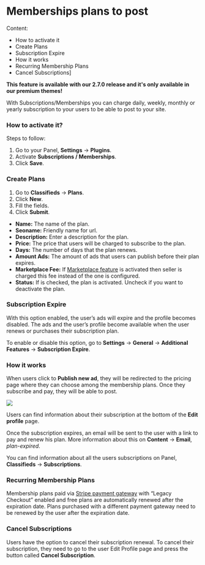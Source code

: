 # Memberships plans to post
Content:
-   How to activate it
-   Create Plans
-   Subscription Expire
-   How it works
-   Recurring Membership Plans
-   Cancel Subscriptions]


**This feature is available with our 2.7.0 release and it's only available in our premium themes!**

With Subscriptions/Memberships you can charge daily, weekly, monthly or yearly subscription to your users to be able to post to your site.

### How to activate it?

Steps to follow:
1.  Go to your Panel,  **Settings**  ->  **Plugins**.
2.  Activate  **Subscriptions / Memberships**.
3.  Click  **Save**.


### Create Plans

1.  Go to  **Classifieds**  ->  **Plans**.
2.  Click  **New**.
3.  Fill the fields.
4.  Click  **Submit**.

-   **Name:**  The name of the plan.
-   **Seoname:**  Friendly name for url.
-   **Description:**  Enter a description for the plan.
-   **Price:**  The price that users will be charged to subscribe to the plan.
-   **Days:**  The number of days that the plan renews.
-   **Amount Ads:**  The amount of ads that users can publish before their plan expires.
-   **Marketplace Fee:**  If  [Marketplace feature](Payment-set-up-marketplace-with-srtipe-connect.md)  is activated then seller is charged this fee instead of the one is configured.
-   **Status:**  If is checked, the plan is activated. Uncheck if you want to deactivate the plan.

### Subscription Expire

With this option enabled, the user’s ads will expire and the profile becomes disabled. The ads and the user’s profile become available when the user renews or purchases their subscription plan.

To enable or disable this option, go to  **Settings**  ->  **General**  ->  **Additional Features**  ->  **Subscription Expire**.

### How it works

When users click to  **Publish new ad**, they will be redirected to the pricing page where they can choose among the membership plans. Once they subscribe and pay, they will be able to post.

![](https://raw.githubusercontent.com/yclas/guides/master/images/membershipplan.png)

Users can find information about their subscription at the bottom of the  **Edit profile**  page.

Once the subscription expires, an email will be sent to the user with a link to pay and renew his plan. More information about this on  **Content**  ->  **Email**,  _plan-expired_.

You can find information about all the users subscriptions on Panel,  **Classifieds**  ->  **Subscriptions**.

### Recurring Membership Plans

Membership plans paid via  [Stripe payment gateway](https://docs.yclas.com/stripe)  with “Legacy Checkout” enabled and free plans are automatically renewed after the expiration date. Plans purchased with a different payment gateway need to be renewed by the user after the expiration date.

### Cancel Subscriptions

Users have the option to cancel their subscription renewal. To cancel their subscription, they need to go to the user Edit Profile page and press the button called  **Cancel Subscription**.
